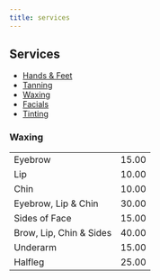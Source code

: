 ```yaml
---
title: services
---
```

<article id="services">
	<h2 class="major">Services</h2>
		<section>
				<nav>
					<ul class="actions">
						<li>
							<a href="#hands" class="button">Hands & Feet</a>
						</li>
						<li>
							<a href="#tanning" class="button">Tanning</a>
						</li>
						<li>
							<a href="#waxing" class="button">Waxing</a>
						</li>
						<li>
							<a href="#facials" class="button">Facials</a>
						</li>
						<li>
							<a href="#tinting" class="button">Tinting</a>
						</li>
					</ul>
				</nav>
		</section>
</article>
<section>
	<h3 class="major">Waxing</h3>
	<div class="table-wrapper">
		<table>
			<tbody>
				<tr>
					<td>Eyebrow</td>
					<td>15.00</td>
				</tr>
				<tr>
					<td>Lip</td>
					<td>10.00</td>
				</tr>
                <tr>
					<td>Chin</td>
					<td>10.00</td>
				</tr>
                <tr>
					<td>Eyebrow, Lip & Chin</td>
					<td>30.00</td>
				</tr>
                <tr>
					<td>Sides of Face</td>
					<td>15.00</td>
				</tr>
                <tr>
					<td>Brow, Lip, Chin & Sides</td>
					<td>40.00</td>
				</tr>
                <tr>
					<td>Underarm</td>
					<td>15.00</td>
				</tr>
                <tr>
					<td>Halfleg</td>
					<td>25.00</td>
				</tr>
			</tbody>
		</table>
	</div>
</section>
